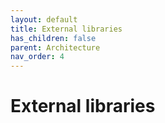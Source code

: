 ```yaml
---
layout: default
title: External libraries
has_children: false
parent: Architecture
nav_order: 4
---
```


# External libraries
